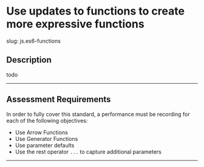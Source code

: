 
# Use updates to functions to create more expressive functions

slug: js.es6-functions

## Description
todo

---
## Assessment Requirements
In order to fully cover this standard, a performance must be recording for each of the following objectives:

- Use Arrow Functions
- Use Generator Functions
- Use parameter defaults
- Use the rest operator `...` to capture additional parameters

---
